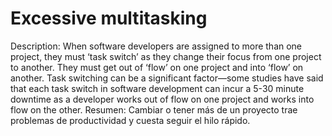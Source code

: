 # Excessive multitasking

Description: When software developers are assigned to more than one project, they must ‘task switch’ as they change their focus from one project to another. They must get out of ‘flow’ on one project and into ‘flow’ on another. Task switching can be a significant factor—some studies have said that each task switch in software development can incur a 5-30 minute downtime as a developer works out of flow on one project and works into flow on the other.
Resumen: Cambiar o tener más de un proyecto trae problemas de productividad y cuesta seguir el hilo rápido.